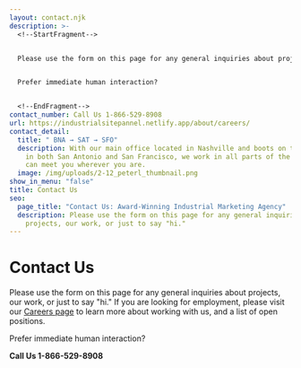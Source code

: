 ```yaml
---
layout: contact.njk
description: >-
  <!--StartFragment-->


  Please use the form on this page for any general inquiries about projects, our work, or just to say "hi." If you are looking for employment, please visit our [Careers page](https://industrialstrengthmarketing.com/about/careers/) to learn more about working with us, and a list of open positions.


  Prefer immediate human interaction?


  <!--EndFragment-->
contact_number: Call Us 1-866-529-8908
url: https://industrialsitepannel.netlify.app/about/careers/
contact_detail:
  title: " BNA → SAT → SFO"
  description: With our main office located in Nashville and boots on the ground
    in both San Antonio and San Francisco, we work in all parts of the U.S. and
    can meet you wherever you are.
  image: /img/uploads/2-12_peterl_thumbnail.png
show_in_menu: "false"
title: Contact Us
seo:
  page_title: "Contact Us: Award-Winning Industrial Marketing Agency"
  description: Please use the form on this page for any general inquiries about
    projects, our work, or just to say "hi."
---
```

# Contact Us
Please use the form on this page for any general inquiries about projects, our work, or just to say "hi." If you are looking for employment, please visit our <a href="/about/careers/">Careers page</a> to learn more about working with us, and a list of open positions.</p>

Prefer immediate human interaction?

<strong class="accent">Call Us 1-866-529-8908</strong>